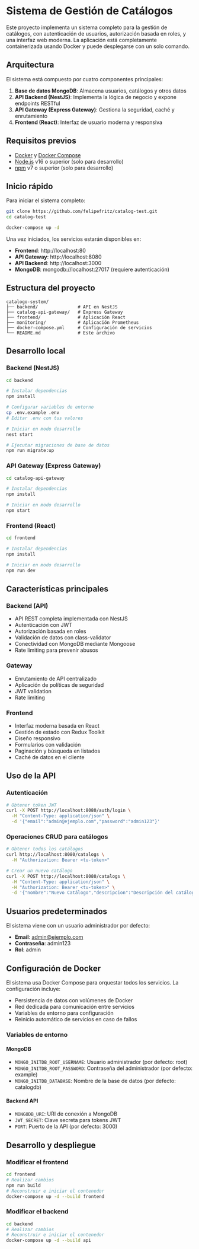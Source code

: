 # Sistema de Gestión de Catálogos

Este proyecto implementa un sistema completo para la gestión de catálogos, con autenticación de usuarios, autorización basada en roles, y una interfaz web moderna. La aplicación está completamente containerizada usando Docker y puede desplegarse con un solo comando.

## Arquitectura

El sistema está compuesto por cuatro componentes principales:

1. **Base de datos MongoDB**: Almacena usuarios, catálogos y otros datos
2. **API Backend (NestJS)**: Implementa la lógica de negocio y expone endpoints RESTful
3. **API Gateway (Express Gateway)**: Gestiona la seguridad, caché y enrutamiento
4. **Frontend (React)**: Interfaz de usuario moderna y responsiva

## Requisitos previos

- [Docker](https://docs.docker.com/get-docker/) y [Docker Compose](https://docs.docker.com/compose/install/)
- [Node.js](https://nodejs.org/) v16 o superior (solo para desarrollo)
- [npm](https://www.npmjs.com/) v7 o superior (solo para desarrollo)

## Inicio rápido

Para iniciar el sistema completo:

```bash
git clone https://github.com/felipefritz/catalog-test.git
cd catalog-test

docker-compose up -d
```

Una vez iniciados, los servicios estarán disponibles en:

- **Frontend**: http://localhost:80
- **API Gateway**: http://localhost:8080
- **API Backend**: http://localhost:3000
- **MongoDB**: mongodb://localhost:27017 (requiere autenticación)

## Estructura del proyecto

```
catalogo-system/
├── backend/               # API en NestJS
├── catalog-api-gateway/   # Express Gateway
├── frontend/              # Aplicación React
├── monitoring/            # Aplicación Prometheus
├── docker-compose.yml     # Configuración de servicios
└── README.md              # Este archivo
```

## Desarrollo local

### Backend (NestJS)

```bash
cd backend

# Instalar dependencias
npm install

# Configurar variables de entorno
cp .env.example .env
# Editar .env con tus valores

# Iniciar en modo desarrollo
nest start

# Ejecutar migraciones de base de datos
npm run migrate:up
```

### API Gateway (Express Gateway)

```bash
cd catalog-api-gateway

# Instalar dependencias
npm install

# Iniciar en modo desarrollo
npm start
```

### Frontend (React)

```bash
cd frontend

# Instalar dependencias
npm install

# Iniciar en modo desarrollo
npm run dev
```

## Características principales

### Backend (API)

- API REST completa implementada con NestJS
- Autenticación con JWT
- Autorización basada en roles
- Validación de datos con class-validator
- Conectividad con MongoDB mediante Mongoose
- Rate limiting para prevenir abusos

### Gateway

- Enrutamiento de API centralizado
- Aplicación de políticas de seguridad
- JWT validation
- Rate limiting

### Frontend

- Interfaz moderna basada en React
- Gestión de estado con Redux Toolkit
- Diseño responsivo
- Formularios con validación
- Paginación y búsqueda en listados
- Caché de datos en el cliente

## Uso de la API

### Autenticación

```bash
# Obtener token JWT
curl -X POST http://localhost:8080/auth/login \
  -H "Content-Type: application/json" \
  -d '{"email":"admin@ejemplo.com","password":"admin123"}'
```

### Operaciones CRUD para catálogos

```bash
# Obtener todos los catálogos
curl http://localhost:8080/catalogs \
  -H "Authorization: Bearer <tu-token>"

# Crear un nuevo catálogo
curl -X POST http://localhost:8080/catalogs \
  -H "Content-Type: application/json" \
  -H "Authorization: Bearer <tu-token>" \
  -d '{"nombre":"Nuevo Catálogo","descripcion":"Descripción del catálogo","items":[]}'
```

## Usuarios predeterminados

El sistema viene con un usuario administrador por defecto:

- **Email**: admin@ejemplo.com
- **Contraseña**: admin123
- **Rol**: admin

## Configuración de Docker

El sistema usa Docker Compose para orquestar todos los servicios. La configuración incluye:

- Persistencia de datos con volúmenes de Docker
- Red dedicada para comunicación entre servicios
- Variables de entorno para configuración
- Reinicio automático de servicios en caso de fallos

### Variables de entorno

#### MongoDB

- `MONGO_INITDB_ROOT_USERNAME`: Usuario administrador (por defecto: root)
- `MONGO_INITDB_ROOT_PASSWORD`: Contraseña del administrador (por defecto: example)
- `MONGO_INITDB_DATABASE`: Nombre de la base de datos (por defecto: catalogdb)

#### Backend API

- `MONGODB_URI`: URI de conexión a MongoDB
- `JWT_SECRET`: Clave secreta para tokens JWT
- `PORT`: Puerto de la API (por defecto: 3000)

## Desarrollo y despliegue

### Modificar el frontend

```bash
cd frontend
# Realizar cambios
npm run build
# Reconstruir e iniciar el contenedor
docker-compose up -d --build frontend
```

### Modificar el backend

```bash
cd backend
# Realizar cambios
# Reconstruir e iniciar el contenedor
docker-compose up -d --build api
```